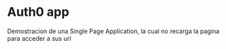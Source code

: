 # Auth0 app

Demostracion de una Single Page Application, la cual no recarga la pagina para acceder a sus url
